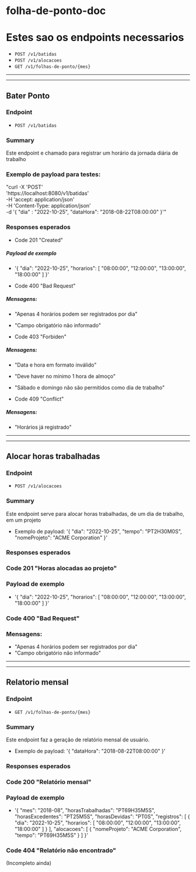 # folha-de-ponto-doc

# Estes sao os endpoints necessarios
* `POST /v1/batidas`
* `POST /v1/alocacoes`
* `GET /v1/folhas-de-ponto/{mes}`

---
---

## Bater Ponto
### Endpoint
* `POST /v1/batidas`
### Summary
Este endpoint e chamado para registrar um horário da jornada diária de trabalho
### Exemplo de payload para testes:

"curl -X 'POST' \
'https://localhost:8080/v1/batidas' \
-H 'accept: application/json' \
-H 'Content-Type: application/json' \
-d '{
"dia" : "2022-10-25",
"dataHora": "2018-08-22T08:00:00"
}'"

### Responses esperados
* Code 201 "Created"
##### Payload de exemplo
* '{
  "dia": "2022-10-25",
  "horarios": [
  "08:00:00",
  "12:00:00",
  "13:00:00",
  "18:00:00"
  ]
  }'

* Code 400 "Bad Request"
##### Mensagens:
* "Apenas 4 horários podem ser registrados por dia"
* "Campo obrigatório não informado"


* Code 403 "Forbiden"
##### Mensagens:
* "Data e hora em formato inválido"
* "Deve haver no mínimo 1 hora de almoço"
* "Sábado e domingo não são permitidos como dia de trabalho"

* Code 409 "Conflict"
##### Mensagens:
* "Horários já registrado"

---
---

## Alocar horas trabalhadas
### Endpoint
* `POST /v1/alocacoes`
### Summary
Este endpoint serve para alocar horas trabalhadas, de um dia de trabalho, em um projeto
* Exemplo de payload: '{
  "dia": "2022-10-25",
  "tempo": "PT2H30M0S",
  "nomeProjeto": "ACME Corporation"
  }'

### Responses esperados
### Code 201 "Horas alocadas ao projeto"
### Payload de exemplo
* '{
  "dia": "2022-10-25",
  "horarios": [
  "08:00:00",
  "12:00:00",
  "13:00:00",
  "18:00:00"
  ]
  }'

### Code 400 "Bad Request"
### Mensagens:
* "Apenas 4 horários podem ser registrados por dia"
* "Campo obrigatório não informado"

---
---

## Relatorio mensal
### Endpoint
* `GET /v1/folhas-de-ponto/{mes}`
### Summary
Este endpoint faz a geração de relatório mensal de usuário.
* Exemplo de payload: '{
  "dataHora": "2018-08-22T08:00:00"
  }'
### Responses esperados
### Code 200 "Relatório mensal"
### Payload de exemplo
* '{
  "mes": "2018-08",
  "horasTrabalhadas": "PT69H35M5S",
  "horasExcedentes": "PT25M5S",
  "horasDevidas": "PT0S",
  "registros": [
  {
  "dia": "2022-10-25",
  "horarios": [
  "08:00:00",
  "12:00:00",
  "13:00:00",
  "18:00:00"
  ]
  }
  ],
  "alocacoes": [
  {
  "nomeProjeto": "ACME Corporation",
  "tempo": "PT69H35M5S"
  }
  ]
  }'

### Code 404 "Relatório não encontrado"

(Incompleto ainda)
